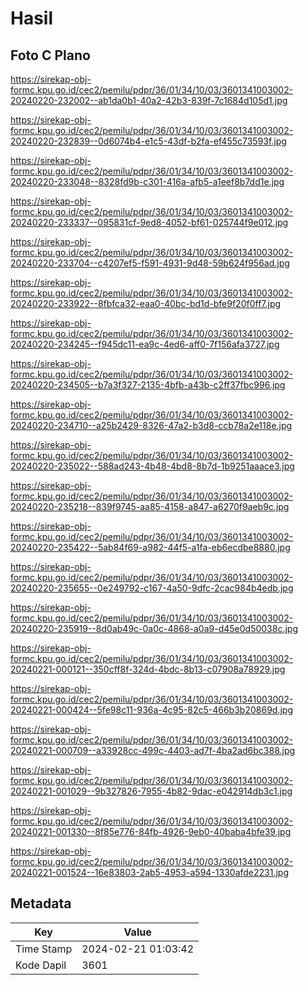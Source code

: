 # Hasil

## Foto C Plano

https://sirekap-obj-formc.kpu.go.id/cec2/pemilu/pdpr/36/01/34/10/03/3601341003002-20240220-232002--ab1da0b1-40a2-42b3-839f-7c1684d105d1.jpg

https://sirekap-obj-formc.kpu.go.id/cec2/pemilu/pdpr/36/01/34/10/03/3601341003002-20240220-232839--0d6074b4-e1c5-43df-b2fa-ef455c73593f.jpg

https://sirekap-obj-formc.kpu.go.id/cec2/pemilu/pdpr/36/01/34/10/03/3601341003002-20240220-233048--8328fd9b-c301-416a-afb5-a1eef8b7dd1e.jpg

https://sirekap-obj-formc.kpu.go.id/cec2/pemilu/pdpr/36/01/34/10/03/3601341003002-20240220-233337--095831cf-9ed8-4052-bf61-025744f9e012.jpg

https://sirekap-obj-formc.kpu.go.id/cec2/pemilu/pdpr/36/01/34/10/03/3601341003002-20240220-233704--c4207ef5-f591-4931-9d48-59b624f956ad.jpg

https://sirekap-obj-formc.kpu.go.id/cec2/pemilu/pdpr/36/01/34/10/03/3601341003002-20240220-233922--8fbfca32-eaa0-40bc-bd1d-bfe9f20f0ff7.jpg

https://sirekap-obj-formc.kpu.go.id/cec2/pemilu/pdpr/36/01/34/10/03/3601341003002-20240220-234245--f945dc11-ea9c-4ed6-aff0-7f156afa3727.jpg

https://sirekap-obj-formc.kpu.go.id/cec2/pemilu/pdpr/36/01/34/10/03/3601341003002-20240220-234505--b7a3f327-2135-4bfb-a43b-c2ff37fbc996.jpg

https://sirekap-obj-formc.kpu.go.id/cec2/pemilu/pdpr/36/01/34/10/03/3601341003002-20240220-234710--a25b2429-8326-47a2-b3d8-ccb78a2e118e.jpg

https://sirekap-obj-formc.kpu.go.id/cec2/pemilu/pdpr/36/01/34/10/03/3601341003002-20240220-235022--588ad243-4b48-4bd8-8b7d-1b9251aaace3.jpg

https://sirekap-obj-formc.kpu.go.id/cec2/pemilu/pdpr/36/01/34/10/03/3601341003002-20240220-235218--839f9745-aa85-4158-a847-a6270f9aeb9c.jpg

https://sirekap-obj-formc.kpu.go.id/cec2/pemilu/pdpr/36/01/34/10/03/3601341003002-20240220-235422--5ab84f69-a982-44f5-a1fa-eb6ecdbe8880.jpg

https://sirekap-obj-formc.kpu.go.id/cec2/pemilu/pdpr/36/01/34/10/03/3601341003002-20240220-235655--0e249792-c167-4a50-9dfc-2cac984b4edb.jpg

https://sirekap-obj-formc.kpu.go.id/cec2/pemilu/pdpr/36/01/34/10/03/3601341003002-20240220-235919--8d0ab49c-0a0c-4868-a0a9-d45e0d50038c.jpg

https://sirekap-obj-formc.kpu.go.id/cec2/pemilu/pdpr/36/01/34/10/03/3601341003002-20240221-000121--350cff8f-324d-4bdc-8b13-c07908a78929.jpg

https://sirekap-obj-formc.kpu.go.id/cec2/pemilu/pdpr/36/01/34/10/03/3601341003002-20240221-000424--5fe98c11-936a-4c95-82c5-466b3b20869d.jpg

https://sirekap-obj-formc.kpu.go.id/cec2/pemilu/pdpr/36/01/34/10/03/3601341003002-20240221-000709--a33928cc-499c-4403-ad7f-4ba2ad6bc388.jpg

https://sirekap-obj-formc.kpu.go.id/cec2/pemilu/pdpr/36/01/34/10/03/3601341003002-20240221-001029--9b327826-7955-4b82-9dac-e042914db3c1.jpg

https://sirekap-obj-formc.kpu.go.id/cec2/pemilu/pdpr/36/01/34/10/03/3601341003002-20240221-001330--8f85e776-84fb-4926-9eb0-40baba4bfe39.jpg

https://sirekap-obj-formc.kpu.go.id/cec2/pemilu/pdpr/36/01/34/10/03/3601341003002-20240221-001524--16e83803-2ab5-4953-a594-1330afde2231.jpg


## Metadata

| Key        | Value               |
| ---------- | ------------------- |
| Time Stamp | 2024-02-21 01:03:42 |
| Kode Dapil | 3601                |



